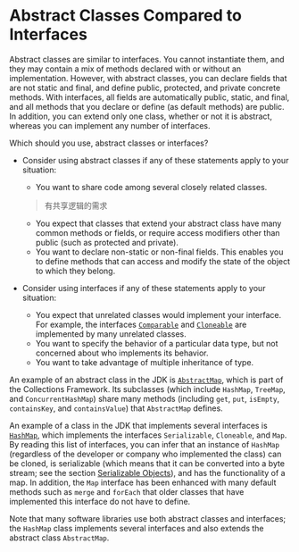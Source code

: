 # Abstract Classes Compared to Interfaces

Abstract classes are similar to interfaces. You cannot instantiate them, and they may contain a mix of methods declared with or without an implementation. However, with abstract classes, you can declare fields that are not static and final, and define public, protected, and private concrete methods. With interfaces, all fields are automatically public, static, and final, and all methods that you declare or define (as default methods) are public. In addition, you can extend only one class, whether or not it is abstract, whereas you can implement any number of interfaces.

Which should you use, abstract classes or interfaces?

- Consider using abstract classes if any of these statements apply to your situation:

  - You want to share code among several closely related classes.

  > 有共享逻辑的需求

  - You expect that classes that extend your abstract class have many common methods or fields, or require access modifiers other than public (such as protected and private).
  - You want to declare non-static or non-final fields. This enables you to define methods that can access and modify the state of the object to which they belong.

- Consider using interfaces if any of these statements apply to your situation:

  - You expect that unrelated classes would implement your interface. For example, the interfaces [`Comparable`](https://docs.oracle.com/javase/8/docs/api/java/lang/Comparable.html) and [`Cloneable`](https://docs.oracle.com/javase/8/docs/api/java/lang/Cloneable.html) are implemented by many unrelated classes.
  - You want to specify the behavior of a particular data type, but not concerned about who implements its behavior.
  - You want to take advantage of multiple inheritance of type.

An example of an abstract class in the JDK is [`AbstractMap`](https://docs.oracle.com/javase/8/docs/api/java/util/AbstractMap.html), which is part of the Collections Framework. Its subclasses (which include `HashMap`, `TreeMap`, and `ConcurrentHashMap`) share many methods (including `get`, `put`, `isEmpty`, `containsKey`, and `containsValue`) that `AbstractMap` defines.

An example of a class in the JDK that implements several interfaces is [`HashMap`](https://docs.oracle.com/javase/8/docs/api/java/util/HashMap.html), which implements the interfaces `Serializable`, `Cloneable`, and `Map`. By reading this list of interfaces, you can infer that an instance of `HashMap` (regardless of the developer or company who implemented the class) can be cloned, is serializable (which means that it can be converted into a byte stream; see the section [Serializable Objects](https://docs.oracle.com/javase/tutorial/jndi/objects/serial.html)), and has the functionality of a map. In addition, the `Map` interface has been enhanced with many default methods such as `merge` and `forEach` that older classes that have implemented this interface do not have to define.

Note that many software libraries use both abstract classes and interfaces; the `HashMap` class implements several interfaces and also extends the abstract class `AbstractMap`.